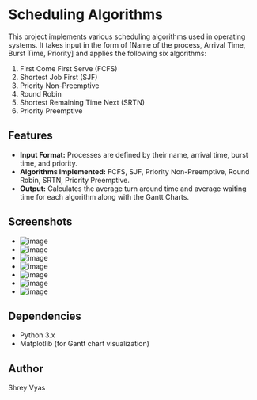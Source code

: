 
# Scheduling Algorithms

This project implements various scheduling algorithms used in operating systems. It takes input in the form of [Name of the process, Arrival Time, Burst Time, Priority] and applies the following six algorithms:

1) First Come First Serve (FCFS)
2) Shortest Job First (SJF)
3) Priority Non-Preemptive
4) Round Robin
5) Shortest Remaining Time Next (SRTN)
6) Priority Preemptive

## Features

- **Input Format:** Processes are defined by their name, arrival time, burst time, and priority.
- **Algorithms Implemented:** FCFS, SJF, Priority Non-Preemptive, Round Robin, SRTN, Priority Preemptive.
- **Output:** Calculates the average turn around time and average waiting time for each algorithm along with the Gantt Charts.

## Screenshots

- ![image](https://github.com/Hyperspectral01/Scheduling_Algorithms/assets/165186002/15e98c07-d71a-472f-9709-7aff771965d7)
- ![image](https://github.com/Hyperspectral01/Scheduling_Algorithms/assets/165186002/3a564390-c666-479f-8ff0-66966c1261dc)
- ![image](https://github.com/Hyperspectral01/Scheduling_Algorithms/assets/165186002/76c61d0e-3821-4385-8e2b-839f33945feb)
- ![image](https://github.com/Hyperspectral01/Scheduling_Algorithms/assets/165186002/a2cd0982-7c4a-47be-ac5a-407b786be8ca)
- ![image](https://github.com/Hyperspectral01/Scheduling_Algorithms/assets/165186002/9494c311-ea9c-40bc-9718-34aa2959595d)
- ![image](https://github.com/Hyperspectral01/Scheduling_Algorithms/assets/165186002/831221e4-fb21-435e-b4f4-1eb7e3475786)
- ![image](https://github.com/Hyperspectral01/Scheduling_Algorithms/assets/165186002/60edb13f-ff8a-4590-a113-0c3e3a672d46)


## Dependencies

- Python 3.x
- Matplotlib (for Gantt chart visualization)

  
## Author
Shrey Vyas
